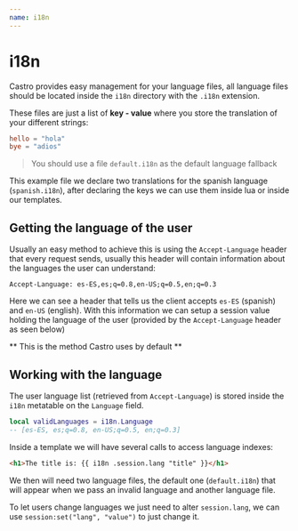 ```yaml
---
name: i18n
---
```


# i18n

Castro provides easy management for your language files, all language files should be located inside the `i18n` directory with the `.i18n` extension.

These files are just a list of **key - value** where you store the translation of your different strings:

```toml
hello = "hola"
bye = "adios"
```

> You should use a file `default.i18n` as the default language fallback

This example file we declare two translations for the spanish language (`spanish.i18n`), after declaring the keys we can use them inside lua or inside our templates.

## Getting the language of the user

Usually an easy method to achieve this is using the `Accept-Language` header that every request sends, usually this header will contain information about the languages the user can understand:

`Accept-Language: es-ES,es;q=0.8,en-US;q=0.5,en;q=0.3`

Here we can see a header that tells us the client accepts `es-ES` (spanish) and `en-US` (english). With this information we can setup a session value holding the language of the user (provided by the `Accept-Language` header as seen below)

** This is the method Castro uses by default **

## Working with the language

The user language list (retrieved from `Accept-Language`) is stored inside the `i18n` metatable on the `Language` field.

```lua
local validLanguages = i18n.Language
-- [es-ES, es;q=0.8, en-US;q=0.5, en;q=0.3]
```

Inside a template we will have several calls to access language indexes:

```html
<h1>The title is: {{ i18n .session.lang "title" }}</h1>
```

We then will need two language files, the default one (`default.i18n`) that will appear when we pass an invalid language and another language file.

To let users change languages we just need to alter `session.lang`, we can use `session:set("lang", "value")` to just change it.